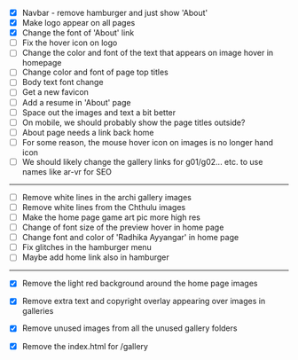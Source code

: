 - [x] Navbar - remove hamburger and just show 'About'
- [x] Make logo appear on all pages
- [x] Change the font of 'About' link
- [ ] Fix the hover icon on logo
- [ ] Change the color and font of the text that appears on image hover in homepage
- [ ] Change color and font of page top titles
- [ ] Body text font change
- [ ] Get a new favicon
- [ ] Add a resume in 'About' page
- [ ] Space out the images and text a bit better
- [ ] On mobile, we should probably show the page titles outside?
- [ ] About page needs a link back home
- [ ] For some reason, the mouse hover icon on images is no longer hand icon
- [ ] We should likely change the gallery links for g01/g02... etc. to use names like ar-vr for SEO

---

- [ ] Remove white lines in the archi gallery images
- [ ] Remove white lines from the Chthulu images
- [ ] Make the home page game art pic more high res
- [ ] Change of font size of the preview hover in home page
- [ ] Change font and color of 'Radhika Ayyangar' in home page
- [ ] Fix glitches in the hamburger menu
- [ ] Maybe add home link also in hamburger

---

- [x] Remove the light red background around the home page images
- [x] Remove extra text and copyright overlay appearing over images in galleries
- [x] Remove unused images from all the unused gallery folders
- [x] Remove the index.html for /gallery

